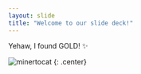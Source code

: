 ```yaml
---
layout: slide
title: "Welcome to our slide deck!"
---
```


Yehaw, I found GOLD! :sparkles:

![minertocat](https://octodex.github.com/images/minertocat.png)
{: .center}
